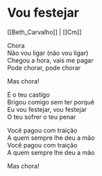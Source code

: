 # Vou festejar

[[Beth_Carvalho]] | [[Cm]]

Chora  
Não vou ligar (não vou ligar)  
Chegou a hora, vais me pagar  
Pode chorar, pode chorar

Mas chora!

É o teu castigo  
Brigou comigo sem ter porquê  
Eu vou festejar, vou festejar  
O teu sofrer o teu penar

Você pagou com traição  
A quem sempre lhe deu a mão  
Você pagou com traição  
A quem sempre lhe deu a mão

Mas chora!
